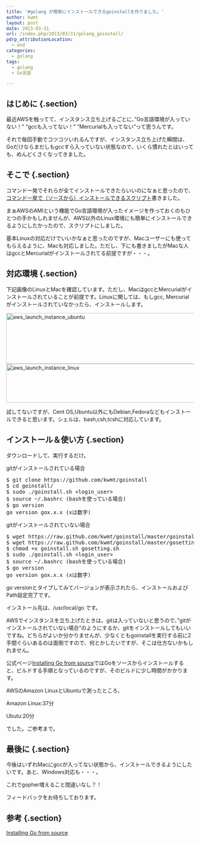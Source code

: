 ```yaml
---
title: '#golang が簡単にインストールできるgoinstallを作りました。'
author: kwmt
layout: post
date: 2013-03-31
url: /index.php/2013/03/31/golang_goinstall/
pdrp_attributionLocation:
  - end
categories:
  - golang
tags:
  - golang
  - Go言語

---
```

## はじめに {.section}

最近AWSを触ってて、インスタンス立ち上げるごとに、”Go言語環境が入っていない！&#8221; &#8220;gccも入ってない！&#8221; &#8220;Mercurialも入ってない&#8221;って思うんです。
  
それで毎回手動でコツコツいれるんですが、インスタンス立ち上げた瞬間は、Goだけならまだしもgccすら入っていない状態なので、いくら慣れたとはいっても、めんどくさくなってきました。 

## そこで {.section}

コマンド一発でそれらが全てインストールできたらいいのになぁと思ったので、[コマンド一発で（ソースから）インストールできるスクリプト][1]書きました。 

まぁAWSのAMIという機能でGo言語環境が入ったイメージを作っておくのもひとつの手かもしれませんが、AWS以外のLinux環境にも簡単にインストールできるようにしたかったので、スクリプトにしました。 

基本Linuxの対応だけでいいかなぁと思ったのですが、Macユーザーにも使ってもらえるように、Macも対応しました。ただし、下にも書きましたがMacな人はgccとMercurialがインストールされてる前提ですが・・・。 

## 対応環境 {.section}

下記画像のLinuxとMacを確認しています。ただし、MacはgccとMercurialがインストールされていることが前提です。Linuxに関しては、もしgcc, Mercurialがインストールされていなかったら、インストールします。 

<img src="http://kwmt27.net/wp-content/uploads/2013/03/スクリーンショット-2013-03-29-23.57.54.png" alt="aws_launch_instance_ubuntu" width="846" height="136" class="alignnone size-full wp-image-521" srcset="http://kwmt27.net/wp-content/uploads/2013/03/スクリーンショット-2013-03-29-23.57.54-600x96.png 600w, http://kwmt27.net/wp-content/uploads/2013/03/スクリーンショット-2013-03-29-23.57.54-300x48.png 300w, http://kwmt27.net/wp-content/uploads/2013/03/スクリーンショット-2013-03-29-23.57.54-624x100.png 624w, http://kwmt27.net/wp-content/uploads/2013/03/スクリーンショット-2013-03-29-23.57.54.png 846w" sizes="(max-width: 846px) 100vw, 846px" />

<img src="http://kwmt27.net/wp-content/uploads/2013/03/スクリーンショット-2013-03-29-23.58.14.png" alt="aws_launch_instance_linux" width="837" height="104" class="alignnone size-full wp-image-522" srcset="http://kwmt27.net/wp-content/uploads/2013/03/スクリーンショット-2013-03-29-23.58.14-600x74.png 600w, http://kwmt27.net/wp-content/uploads/2013/03/スクリーンショット-2013-03-29-23.58.14-300x37.png 300w, http://kwmt27.net/wp-content/uploads/2013/03/スクリーンショット-2013-03-29-23.58.14-624x77.png 624w, http://kwmt27.net/wp-content/uploads/2013/03/スクリーンショット-2013-03-29-23.58.14.png 837w" sizes="(max-width: 837px) 100vw, 837px" />

試してないですが、Cent OS,Ubuntu以外にもDebian,Fedoraなどもインストールできると思います。シェルは、bash,csh,tcshに対応しています。 

## インストール＆使い方 {.section}

ダウンロードして、実行するだけ。 

gitがインストールされている場合
<pre class="go">$ git clone https://github.com/kwmt/goinstall
$ cd goinstall/
$ sudo ./goinstall.sh &lt;login_user&gt;
$ source ~/.bashrc (bashを使っている場合)
$ go version
go version gox.x.x (xは数字)
</pre>

gitがインストールされていない場合
<pre class="go">$ wget https://raw.github.com/kwmt/goinstall/master/goinstall.sh
$ wget https://raw.github.com/kwmt/goinstall/master/gosetting.sh
$ chmod +x goinstall.sh gosetting.sh 
$ sudo ./goinstall.sh &lt;login_user&gt;
$ source ~/.bashrc (bashを使っている場合)
$ go version
go version gox.x.x (xは数字)
</pre>

go versionとタイプしてみてバージョンが表示されたら、インストールおよびPath設定完了です。 

インストール先は、/usr/local/go です。 

AWSでインスタンスを立ち上げたときは、gitは入っていないと思うので、&#8221;gitがインストールされていない場合&#8221;のようにするか、gitをインストールしてもいいですね。どちらがよいか分かりませんが、少なくともgoinstallを実行する前に2手間ぐらいあるのは面倒ですので、何とかしたいですが、そこは仕方ないかもしれません。 

公式ページ[Installing Go from source][2]ではGoをソースからインストールすると、ビルドする手順となっているのですが、そのビルドに少し時間がかかります。 

AWSのAmazon LinuxとUbuntuで測ったところ、
  
Amazon Linux:37分
  
Ubutu:20分
  
でした。ご参考まで。 

## 最後に {.section}

今後はいずれMacにgccが入ってない状態から、インストールできるようにしたいです。あと、Windows対応も・・・。
  
これでgopher増えること間違いなし？！
  
フィードバックをお待ちしております。 

## 参考 {.section}

[Installing Go from source][2]

 [1]: https://github.com/kwmt/goinstall
 [2]: http://golang.org/doc/install/source "Installing Go from source"